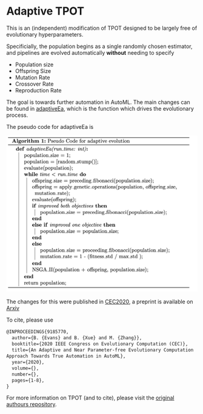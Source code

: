 # Adaptive TPOT

This is an (independent) modification of TPOT designed to be largely free of evolutionary hyperparameters. 

Specificially, the population begins as a single randomly chosen estimator, and pipelines are evolved automatically **without** needing to specify

- Population size
- Offspring Size
- Mutation Rate
- Crossover Rate
- Reproduction Rate

The goal is towards further automation in AutoML.
The main changes can be found in [adaptiveEa](https://github.com/ben-ix/tpot-adaptive/blob/master/tpot/gp_deap.py#L178), which is 
the function which drives the evolutionary process. 

The pseudo code for adaptiveEa is

![Pesudo Code](pseudo.png)

The changes for this were published in [CEC2020](https://ieeexplore.ieee.org/document/9185770/), a preprint is available on [Arxiv](https://arxiv.org/pdf/2001.10178.pdf)

To cite, please use

```
@INPROCEEDINGS{9185770,
  author={B. {Evans} and B. {Xue} and M. {Zhang}},
  booktitle={2020 IEEE Congress on Evolutionary Computation (CEC)}, 
  title={An Adaptive and Near Parameter-free Evolutionary Computation Approach Towards True Automation in AutoML}, 
  year={2020},
  volume={},
  number={},
  pages={1-8},
}
```


For more information on TPOT (and to cite), please visit the [original authours repository](https://github.com/EpistasisLab/tpot). 
